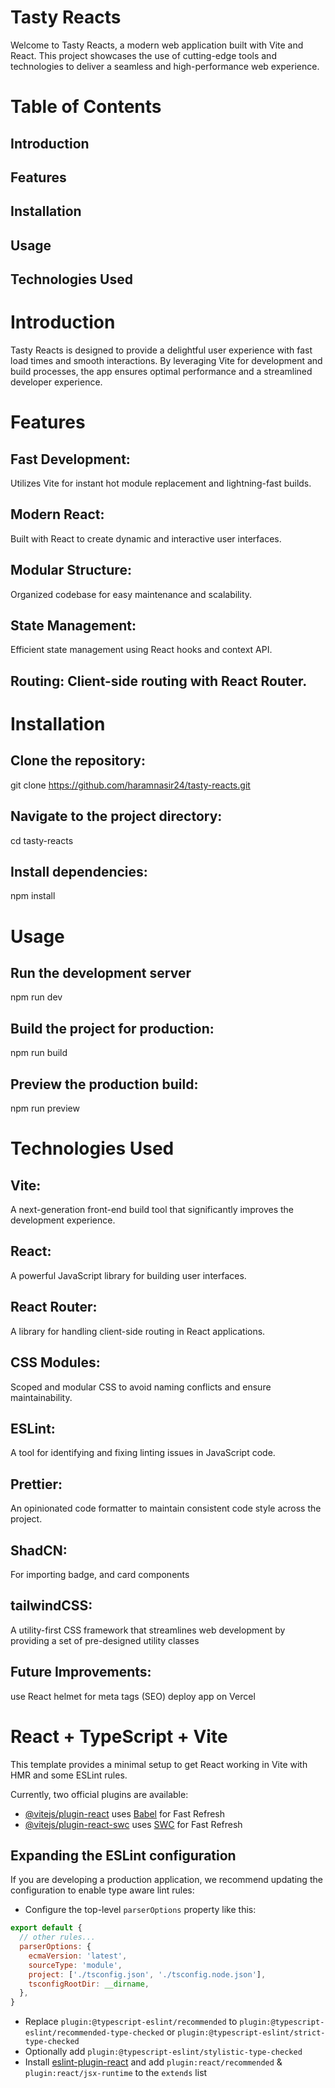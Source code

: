 # Tasty Reacts

Welcome to Tasty Reacts, a modern web application built with Vite and React. This project showcases the use of cutting-edge tools and technologies to deliver a seamless and high-performance web experience.

# Table of Contents
## Introduction
## Features
## Installation
## Usage
## Technologies Used

# Introduction
Tasty Reacts is designed to provide a delightful user experience with fast load times and smooth interactions. By leveraging Vite for development and build processes, the app ensures optimal performance and a streamlined developer experience.

# Features
## Fast Development: 
Utilizes Vite for instant hot module replacement and lightning-fast builds.
## Modern React:
Built with React to create dynamic and interactive user interfaces.
## Modular Structure:
Organized codebase for easy maintenance and scalability.
## State Management: 
Efficient state management using React hooks and context API.
## Routing: Client-side routing with React Router.

# Installation

## Clone the repository:
git clone https://github.com/haramnasir24/tasty-reacts.git

## Navigate to the project directory:
cd tasty-reacts

## Install dependencies:
npm install

# Usage

## Run the development server
npm run dev

## Build the project for production:
npm run build

## Preview the production build:
npm run preview

# Technologies Used
## Vite: 
A next-generation front-end build tool that significantly improves the development experience.

## React:
A powerful JavaScript library for building user interfaces.

## React Router: 
A library for handling client-side routing in React applications.

## CSS Modules: 
Scoped and modular CSS to avoid naming conflicts and ensure maintainability.

## ESLint: 
A tool for identifying and fixing linting issues in JavaScript code.

## Prettier: 
An opinionated code formatter to maintain consistent code style across the project.

## ShadCN: 
For importing badge, and card components

## tailwindCSS:
A utility-first CSS framework that streamlines web development by providing a set of pre-designed utility classes


## Future Improvements:
use React helmet for meta tags (SEO)
deploy app on Vercel


# React + TypeScript + Vite

This template provides a minimal setup to get React working in Vite with HMR and some ESLint rules.

Currently, two official plugins are available:

- [@vitejs/plugin-react](https://github.com/vitejs/vite-plugin-react/blob/main/packages/plugin-react/README.md) uses [Babel](https://babeljs.io/) for Fast Refresh
- [@vitejs/plugin-react-swc](https://github.com/vitejs/vite-plugin-react-swc) uses [SWC](https://swc.rs/) for Fast Refresh

## Expanding the ESLint configuration

If you are developing a production application, we recommend updating the configuration to enable type aware lint rules:

- Configure the top-level `parserOptions` property like this:

```js
export default {
  // other rules...
  parserOptions: {
    ecmaVersion: 'latest',
    sourceType: 'module',
    project: ['./tsconfig.json', './tsconfig.node.json'],
    tsconfigRootDir: __dirname,
  },
}
```

- Replace `plugin:@typescript-eslint/recommended` to `plugin:@typescript-eslint/recommended-type-checked` or `plugin:@typescript-eslint/strict-type-checked`
- Optionally add `plugin:@typescript-eslint/stylistic-type-checked`
- Install [eslint-plugin-react](https://github.com/jsx-eslint/eslint-plugin-react) and add `plugin:react/recommended` & `plugin:react/jsx-runtime` to the `extends` list
